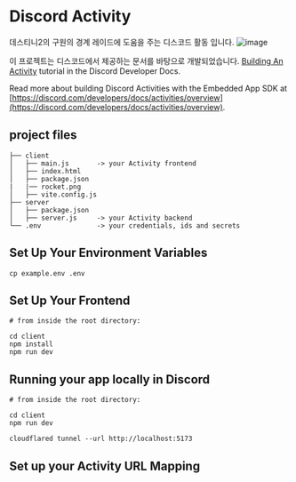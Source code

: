 # Discord Activity

데스티니2의 구원의 경계 레이드에 도움을 주는 디스코드 활동 입니다.
![image](https://github.com/user-attachments/assets/10013608-1d4c-412d-8b11-d2138cdd6d6e)


이 프로젝트는 디스코드에서 제공하는 문서를 바탕으로 개발되었습니다. [Building An Activity](https://discord.com/developers/docs/activities/building-an-activity) tutorial in the Discord Developer Docs.


Read more about building Discord Activities with the Embedded App SDK at [https://discord.com/developers/docs/activities/overview](https://discord.com/developers/docs/activities/overview).

## project files
 ```
├── client
│   ├── main.js       -> your Activity frontend
│   ├── index.html
│   ├── package.json
|   |── rocket.png
│   ├── vite.config.js
├── server
│   ├── package.json
│   ├── server.js     -> your Activity backend
└── .env              -> your credentials, ids and secrets
```

## Set Up Your Environment Variables
```
cp example.env .env
```

## Set Up Your Frontend
```
# from inside the root directory:

cd client
npm install
npm run dev
```

## Running your app locally in Discord
```
# from inside the root directory:

cd client
npm run dev

cloudflared tunnel --url http://localhost:5173
```

## Set up your Activity URL Mapping
